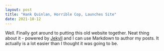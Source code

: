 ```yaml
---
layout: post
title: "Hank Quinlan, Horrible Cop, Launches Site"
date: 2021-10-12
---
```


Well. Finally got around to putting this old website together. Neat thing about it - powered by [Jekyll](http://jekyllrb.com) and I can use Markdown to author my posts. It actually is a lot easier than I thought it was going to be.
